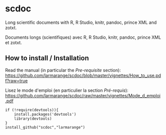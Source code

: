 scdoc
=====

Long scientific documents with R, R Studio, knitr, pandoc, prince XML and zotxt.

Documents longs (scientifiques) avec R, R Studio, knitr, pandoc, prince XML et zotxt.

## How to install / Installation

Read the manual (in particular the *Pre-requisite* section): https://github.com/larmarange/scdoc/blob/master/vignettes/How_to_use.pdf?raw=true

Lisez le mode d'emploi (en particulier la section *Pré-requis*): https://github.com/larmarange/scdoc/raw/master/vignettes/Mode_d_emploi.pdf


```{r}
if (!require(devtools)){
    install.packages('devtools')
    library(devtools)
}
install_github("scdoc","larmarange")
```
